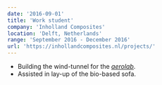 ```yaml
---
date: '2016-09-01'
title: 'Work student'
company: 'Inholland Composites'
location: 'Delft, Netherlands'
range: 'September 2016 - December 2016'
url: 'https://inhollandcomposites.nl/projects/'
---
```


- Building the wind-tunnel for the <a href="https://inhollandcomposites.nl/portfolio/aerolab/" target=_blank><cite><u>aerolab</u></cite></a>.
- Assisted in lay-up of the bio-based sofa.
